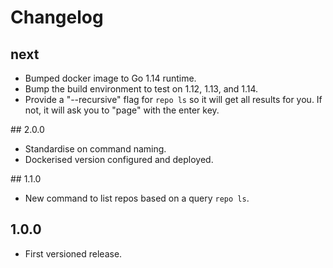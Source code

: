 # Changelog

## next

- Bumped docker image to Go 1.14 runtime.
- Bump the build environment to test on 1.12, 1.13, and 1.14.
- Provide a "--recursive" flag for `repo ls` so it will get all results for you. If not, it will ask you to "page" with the enter key.

## 2.0.0

- Standardise on command naming.
- Dockerised version configured and deployed.

## 1.1.0

- New command to list repos based on a query `repo ls`.

## 1.0.0

- First versioned release.
